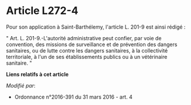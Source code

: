 # Article L272-4

Pour son application à Saint-Barthélemy, l'article L. 201-9 est ainsi rédigé : 

" Art. L. 201-9.-L'autorité administrative peut confier, par voie de convention, des missions de surveillance et de
prévention des dangers sanitaires, ou de lutte contre les dangers sanitaires, à la collectivité territoriale, à l'un de ses
établissements publics ou à un vétérinaire sanitaire. "

**Liens relatifs à cet article**

_Modifié par_:

  - Ordonnance n°2016-391 du 31 mars 2016 - art. 4
